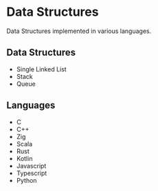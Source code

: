 # Data Structures

Data Structures implemented in various languages.

## Data Structures

* Single Linked List
* Stack
* Queue

## Languages

* C
* C++
* Zig
* Scala
* Rust
* Kotlin
* Javascript
* Typescript
* Python